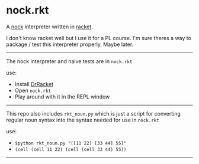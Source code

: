 # nock.rkt

A [nock](https://urbit.org/docs/nock/definition) interpreter written in [racket](https://docs.racket-lang.org/reference/index.html).


I don't know racket well but I use it for a PL course. I'm sure theres a way to package / test this interpreter properly. Maybe later.

<hr>

The nock interpreter and naive tests are in ```nock.rkt```

use: 
* Install [DrRacket](https://download.racket-lang.org/)
* Open ```nock.rkt```
* Play around with it in the REPL window

<hr>


This repo also includes ```rkt_noun.py``` which is just a script for converting regular noun syntax into the syntax needed for use in ```nock.rkt```


use:
* ```$python rkt_noun.py "[[11 22] [33 44] 55]"```
* ```(cell (cell 11 22) (cell (cell 33 44) 55))```

<hr>

